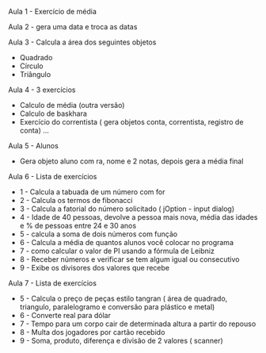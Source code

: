 Aula 1 - Exercício de média

Aula 2 - gera uma data e troca as datas

Aula 3 - Calcula a área dos seguintes objetos
- Quadrado
- Círculo
- Triângulo

Aula 4 - 3 exercícios
- Calculo de média (outra versão)
- Calculo de baskhara
- Exercício do correntista ( gera objetos conta, correntista, registro de conta) ...

Aula 5 - Alunos
- Gera objeto aluno com ra, nome e 2 notas, depois gera a média final  

Aula 6 - Lista de exercícios
- 1 - Calcula a tabuada de um número com for 
- 2 - Calcula os termos de fibonacci
- 3 - Calcula a fatorial do número solicitado ( jOption - input dialog)
- 4 - Idade de 40 pessoas, devolve a pessoa mais nova, média das idades e % de pessoas entre 24 e 30 anos
- 5 - calcula a soma de dois números com função
- 6 - Calcula a média de quantos alunos você colocar no programa
- 7 - como calcular o valor de PI usando a fórmula de Leibniz
- 8 - Receber números e verificar se tem algum igual ou consecutivo
- 9 - Exibe os divisores dos valores que recebe

Aula 7 - Lista de exercícios

- 5 - Calcula o preço de peças estilo tangran ( área de quadrado, triangulo, paralelogramo e conversão para plástico e metal)
- 6 - Converte real para dólar 
- 7 - Tempo para um corpo cair de determinada altura a partir do repouso
- 8 - Multa dos jogadores por cartão recebido
- 9 - Soma, produto, diferença e divisão de 2 valores ( scanner)

